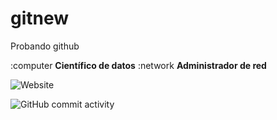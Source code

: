# gitnew
Probando github

:computer **Científico de datos**
:network **Administrador de red**


![Website](https://img.shields.io/website?url=https%3A%2F%2Fwww.microsoft.com%2Fes-mx)


![GitHub commit activity](https://img.shields.io/github/commit-activity/w/javissaga/gitnew)
